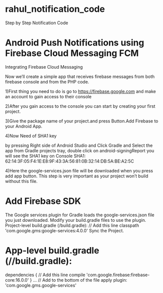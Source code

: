 # rahul_notification_code
Step by Step Notification Code

# Android Push Notifications using Firebase Cloud Messaging FCM
Integrating Firebase Cloud Messaging

 Now we’ll create a simple app that receives firebase messages from both firebase console and from the PHP code.

1)First thing you need to do is go to
https://firebase.google.com
and make an account to gain access to their console

2)After you gain access to the console you can start by creating your first project.

3)Give the package name of your project.and press Button.Add Firebase to your Android App.

4)Now Need of SHA1 key

by pressing Right side of Android Studio and Click Gradle and Select the app from Gradle projects tray,
double click on android-signingReport
you will see the SHA1 key on Console
SHA1: 62:14:3F:05:F4:1E:E8:9F:43:3A:56:81:0B:32:14:DB:5A:BE:A2:5C

4)Here the google-services.json file will be downloaded when you press add app button.
This step is very important as your project won’t build without this file.


# Add Firebase SDK
 The Google services plugin for Gradle loads the google-services.json file you just downloaded. Modify your build.gradle files to use the plugin.
Project-level build.gradle (<project>/build.gradle):
  // Add this line
    classpath 'com.google.gms:google-services:4.0.0'
Sync the Project.

# App-level build.gradle (<project>/<app-module>/build.gradle):
dependencies {
  // Add this line
  compile 'com.google.firebase:firebase-core:16.0.0'
}
...
// Add to the bottom of the file
apply plugin: 'com.google.gms.google-services'
